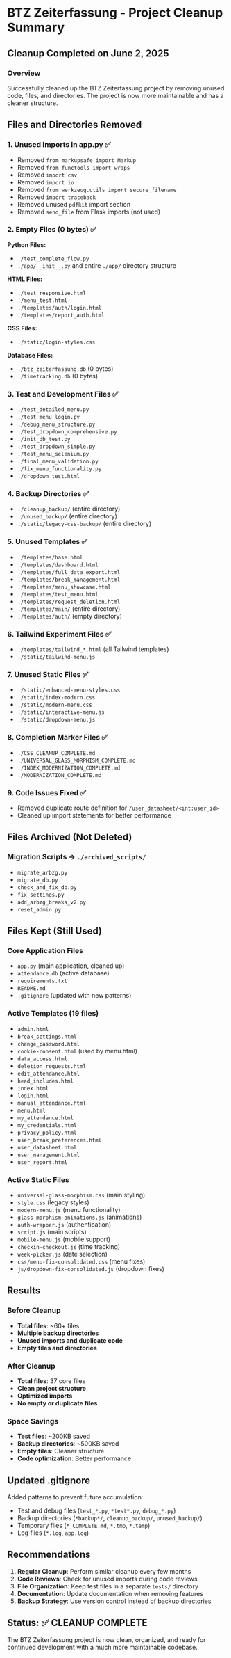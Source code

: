 # BTZ Zeiterfassung - Project Cleanup Summary

## Cleanup Completed on June 2, 2025

### Overview
Successfully cleaned up the BTZ Zeiterfassung project by removing unused code, files, and directories. The project is now more maintainable and has a cleaner structure.

## Files and Directories Removed

### 1. Unused Imports in app.py ✅
- Removed `from markupsafe import Markup`
- Removed `from functools import wraps`
- Removed `import csv`
- Removed `import io`
- Removed `from werkzeug.utils import secure_filename`
- Removed `import traceback`
- Removed unused `pdfkit` import section
- Removed `send_file` from Flask imports (not used)

### 2. Empty Files (0 bytes) ✅
**Python Files:**
- `./test_complete_flow.py`
- `./app/__init__.py` and entire `./app/` directory structure

**HTML Files:**
- `./test_responsive.html`
- `./menu_test.html`
- `./templates/auth/login.html`
- `./templates/report_auth.html`

**CSS Files:**
- `./static/login-styles.css`

**Database Files:**
- `./btz_zeiterfassung.db` (0 bytes)
- `./timetracking.db` (0 bytes)

### 3. Test and Development Files ✅
- `./test_detailed_menu.py`
- `./test_menu_login.py`
- `./debug_menu_structure.py`
- `./test_dropdown_comprehensive.py`
- `./init_db_test.py`
- `./test_dropdown_simple.py`
- `./test_menu_selenium.py`
- `./final_menu_validation.py`
- `./fix_menu_functionality.py`
- `./dropdown_test.html`

### 4. Backup Directories ✅
- `./cleanup_backup/` (entire directory)
- `./unused_backup/` (entire directory)
- `./static/legacy-css-backup/` (entire directory)

### 5. Unused Templates ✅
- `./templates/base.html`
- `./templates/dashboard.html`
- `./templates/full_data_export.html`
- `./templates/break_management.html`
- `./templates/menu_showcase.html`
- `./templates/test_menu.html`
- `./templates/request_deletion.html`
- `./templates/main/` (entire directory)
- `./templates/auth/` (empty directory)

### 6. Tailwind Experiment Files ✅
- `./templates/tailwind_*.html` (all Tailwind templates)
- `./static/tailwind-menu.js`

### 7. Unused Static Files ✅
- `./static/enhanced-menu-styles.css`
- `./static/index-modern.css`
- `./static/modern-menu.css`
- `./static/interactive-menu.js`
- `./static/dropdown-menu.js`

### 8. Completion Marker Files ✅
- `./CSS_CLEANUP_COMPLETE.md`
- `./UNIVERSAL_GLASS_MORPHISM_COMPLETE.md`
- `./INDEX_MODERNIZATION_COMPLETE.md`
- `./MODERNIZATION_COMPLETE.md`

### 9. Code Issues Fixed ✅
- Removed duplicate route definition for `/user_datasheet/<int:user_id>`
- Cleaned up import statements for better performance

## Files Archived (Not Deleted)

### Migration Scripts → `./archived_scripts/`
- `migrate_arbzg.py`
- `migrate_db.py`
- `check_and_fix_db.py`
- `fix_settings.py`
- `add_arbzg_breaks_v2.py`
- `reset_admin.py`

## Files Kept (Still Used)

### Core Application Files
- `app.py` (main application, cleaned up)
- `attendance.db` (active database)
- `requirements.txt`
- `README.md`
- `.gitignore` (updated with new patterns)

### Active Templates (19 files)
- `admin.html`
- `break_settings.html`
- `change_password.html`
- `cookie-consent.html` (used by menu.html)
- `data_access.html`
- `deletion_requests.html`
- `edit_attendance.html`
- `head_includes.html`
- `index.html`
- `login.html`
- `manual_attendance.html`
- `menu.html`
- `my_attendance.html`
- `my_credentials.html`
- `privacy_policy.html`
- `user_break_preferences.html`
- `user_datasheet.html`
- `user_management.html`
- `user_report.html`

### Active Static Files
- `universal-glass-morphism.css` (main styling)
- `style.css` (legacy styles)
- `modern-menu.js` (menu functionality)
- `glass-morphism-animations.js` (animations)
- `auth-wrapper.js` (authentication)
- `script.js` (main scripts)
- `mobile-menu.js` (mobile support)
- `checkin-checkout.js` (time tracking)
- `week-picker.js` (date selection)
- `css/menu-fix-consolidated.css` (menu fixes)
- `js/dropdown-fix-consolidated.js` (dropdown fixes)

## Results

### Before Cleanup
- **Total files**: ~60+ files
- **Multiple backup directories**
- **Unused imports and duplicate code**
- **Empty files and directories**

### After Cleanup
- **Total files**: 37 core files
- **Clean project structure**
- **Optimized imports**
- **No empty or duplicate files**

### Space Savings
- **Test files**: ~200KB saved
- **Backup directories**: ~500KB saved
- **Empty files**: Cleaner structure
- **Code optimization**: Better performance

## Updated .gitignore

Added patterns to prevent future accumulation:
- Test and debug files (`test_*.py`, `*test*.py`, `debug_*.py`)
- Backup directories (`*backup*/`, `cleanup_backup/`, `unused_backup/`)
- Temporary files (`*_COMPLETE.md`, `*.tmp`, `*.temp`)
- Log files (`*.log`, `app.log`)

## Recommendations

1. **Regular Cleanup**: Perform similar cleanup every few months
2. **Code Reviews**: Check for unused imports during code reviews
3. **File Organization**: Keep test files in a separate `tests/` directory
4. **Documentation**: Update documentation when removing features
5. **Backup Strategy**: Use version control instead of backup directories

## Status: ✅ CLEANUP COMPLETE

The BTZ Zeiterfassung project is now clean, organized, and ready for continued development with a much more maintainable codebase. 